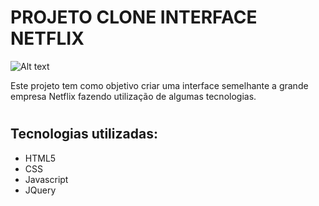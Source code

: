 # PROJETO CLONE INTERFACE NETFLIX
![Alt text](https://github.com/carlinxoldz/projeto-clone-netflix-dio/blob/main/img/imgteste.png "Optional Title")

Este projeto tem como objetivo criar uma interface semelhante a grande empresa Netflix fazendo utilização de algumas tecnologias.
# 

## Tecnologias utilizadas:
- HTML5
- CSS
- Javascript
- JQuery
